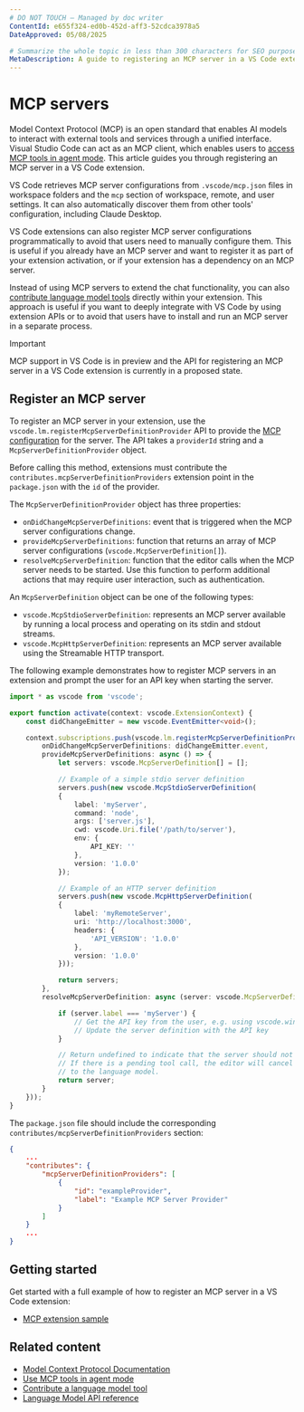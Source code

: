 ```yaml
---
# DO NOT TOUCH — Managed by doc writer
ContentId: e655f324-ed0b-452d-aff3-52cdca3978a5
DateApproved: 05/08/2025

# Summarize the whole topic in less than 300 characters for SEO purpose
MetaDescription: A guide to registering an MCP server in a VS Code extension.
---
```


# MCP servers

Model Context Protocol (MCP) is an open standard that enables AI models to interact with external tools and services through a unified interface. Visual Studio Code can act as an MCP client, which enables users to [access MCP tools in agent mode](/docs/copilot/chat/mcp-servers). This article guides you through registering an MCP server in a VS Code extension.

VS Code retrieves MCP server configurations from `.vscode/mcp.json` files in workspace folders and the `mcp` section of workspace, remote, and user settings. It can also automatically discover them from other tools' configuration, including Claude Desktop.

VS Code extensions can also register MCP server configurations programmatically to avoid that users need to manually configure them. This is useful if you already have an MCP server and want to register it as part of your extension activation, or if your extension has a dependency on an MCP server.

Instead of using MCP servers to extend the chat functionality, you can also [contribute language model tools](/api/extension-guides/tools) directly within your extension. This approach is useful if you want to deeply integrate with VS Code by using extension APIs or to avoid that users have to install and run an MCP server in a separate process.

> [!IMPORTANT]
> MCP support in VS Code is in preview and the API for registering an MCP server in a VS Code extension is currently in a proposed state.

## Register an MCP server

To register an MCP server in your extension, use the `vscode.lm.registerMcpServerDefinitionProvider` API to provide the [MCP configuration](/docs/copilot/chat/mcp-servers#configuration-format) for the server. The API takes a `providerId` string and a `McpServerDefinitionProvider` object.

Before calling this method, extensions must contribute the `contributes.mcpServerDefinitionProviders` extension point in the `package.json` with the `id` of the provider.

The `McpServerDefinitionProvider` object has three properties:

- `onDidChangeMcpServerDefinitions`: event that is triggered when the MCP server configurations change.
- `provideMcpServerDefinitions`: function that returns an array of MCP server configurations (`vscode.McpServerDefinition[]`).
- `resolveMcpServerDefinition`: function that the editor calls when the MCP server needs to be started. Use this function to perform additional actions that may require user interaction, such as authentication.

An `McpServerDefinition` object can be one of the following types:

- `vscode.McpStdioServerDefinition`: represents an MCP server available by running a local process and operating on its stdin and stdout streams.
- `vscode.McpHttpServerDefinition`: represents an MCP server available using the Streamable HTTP transport.

The following example demonstrates how to register MCP servers in an extension and prompt the user for an API key when starting the server.

```ts
import * as vscode from 'vscode';

export function activate(context: vscode.ExtensionContext) {
    const didChangeEmitter = new vscode.EventEmitter<void>();

    context.subscriptions.push(vscode.lm.registerMcpServerDefinitionProvider('exampleProvider', {
        onDidChangeMcpServerDefinitions: didChangeEmitter.event,
        provideMcpServerDefinitions: async () => {
            let servers: vscode.McpServerDefinition[] = [];

            // Example of a simple stdio server definition
            servers.push(new vscode.McpStdioServerDefinition(
            {
                label: 'myServer',
                command: 'node',
                args: ['server.js'],
                cwd: vscode.Uri.file('/path/to/server'),
                env: {
                    API_KEY: ''
                },
                version: '1.0.0'
            });

            // Example of an HTTP server definition
            servers.push(new vscode.McpHttpServerDefinition(
            {
                label: 'myRemoteServer',
                uri: 'http://localhost:3000',
                headers: {
                    'API_VERSION': '1.0.0'
                },
                version: '1.0.0'
            }));

            return servers;
        },
        resolveMcpServerDefinition: async (server: vscode.McpServerDefinition) => {

            if (server.label === 'myServer') {
                // Get the API key from the user, e.g. using vscode.window.showInputBox
                // Update the server definition with the API key
            }

            // Return undefined to indicate that the server should not be started or throw an error
            // If there is a pending tool call, the editor will cancel it and return an error message
            // to the language model.
            return server;
        }
    }));
}
```

The `package.json` file should include the corresponding `contributes/mcpServerDefinitionProviders` section:

```json
{
    ...
    "contributes": {
        "mcpServerDefinitionProviders": [
            {
                "id": "exampleProvider",
                "label": "Example MCP Server Provider"
            }
        ]
    }
    ...
}
```

## Getting started

Get started with a full example of how to register an MCP server in a VS Code extension:

- [MCP extension sample](https://github.com/microsoft/vscode-extension-samples/blob/main/mcp-extension-sample)

## Related content

- [Model Context Protocol Documentation](https://modelcontextprotocol.io/)
- [Use MCP tools in agent mode](/docs/copilot/chat/mcp-servers)
- [Contribute a language model tool](/api/extension-guides/tools)
- [Language Model API reference](/api/references/vscode-api#lm)
